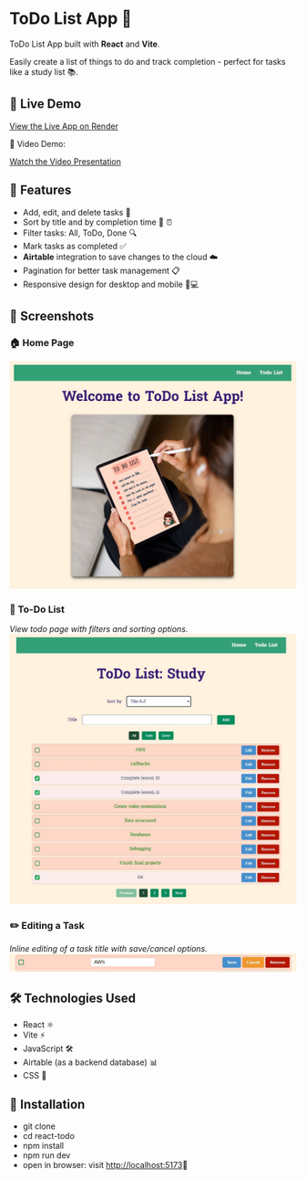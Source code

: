 # ToDo List App 📝

ToDo List App built with **React** and **Vite**.

Easily create a list of things to do and track completion - perfect for tasks like a study list 📚.

## 🚀 Live Demo

<a href="https://react-todo-list-app-i58s.onrender.com/" target="_blank" rel="noopener noreferrer">View the Live App on Render</a>

🎥 Video Demo:

[Watch the Video Presentation](https://youtu.be/w16g1zziONQ)  


## 📂 Features

- Add, edit, and delete tasks 🎯
- Sort by title and by completion time 🔢 ⏰
- Filter tasks: All, ToDo, Done 🔍
- Mark tasks as completed ✅
- **Airtable** integration to save changes to the cloud ☁️
- Pagination for better task management 📋
- Responsive design for desktop and mobile 📱💻

## 📸 Screenshots

### 🏠 Home Page

![Home Page](./src/assets/home-page.JPG)

### 📝 To-Do List

_View todo page with filters and sorting options._  
![To-Do List](./src/assets/todo-page.JPG)

### ✏️ Editing a Task

_Inline editing of a task title with save/cancel options._  
![Edit Task](./src/assets/editing.JPG)

## 🛠️ Technologies Used

- React ⚛️
- Vite ⚡
- JavaScript 🛠️
- Airtable (as a backend database) 📊
- CSS 🎨

## 💾 Installation

- git clone
- cd react-todo
- npm install
- npm run dev
- open in browser: visit [http://localhost:5173](http://localhost:5173)🚀
